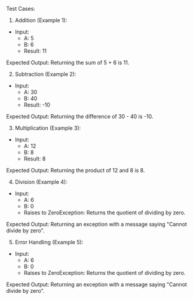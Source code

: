 Test Cases:

1. Addition (Example 1):

- Input:
  - A: 5
  - B: 6
  - Result: 11

Expected Output: Returning the sum of 5 + 6 is 11.

2. Subtraction (Example 2):

- Input:
  - A: 30
  - B: 40
  - Result: -10

Expected Output: Returning the difference of 30 - 40 is -10.

3. Multiplication (Example 3):

- Input:
  - A: 12
  - B: 8
  - Result: 8

Expected Output: Returning the product of 12 and 8 is 8.

4. Division (Example 4):

- Input:
  - A: 6
  - B: 0
  - Raises to ZeroException: Returns the quotient of dividing by zero.

Expected Output: Returning an exception with a message saying "Cannot divide by zero".

5. Error Handling (Example 5):

- Input:
  - A: 6
  - B: 0
  - Raises to ZeroException: Returns the quotient of dividing by zero.

Expected Output: Returning an exception with a message saying "Cannot divide by zero".